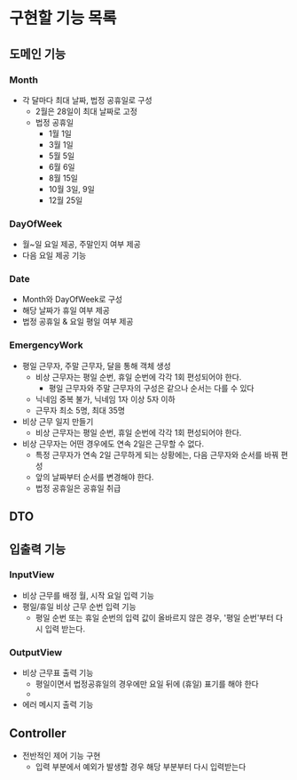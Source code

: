 # 구현할 기능 목록

## 도메인 기능

### Month
- 각 달마다 최대 날짜, 법정 공휴일로 구성
  - 2월은 28일이 최대 날짜로 고정
  - 법정 공휴일
    - 1월 1일
    - 3월 1일
    - 5월 5일
    - 6월 6일
    - 8월 15일
    - 10월 3일, 9일
    - 12월 25일


### DayOfWeek
- 월~일 요일 제공, 주말인지 여부 제공
- 다음 요일 제공 기능

### Date
- Month와 DayOfWeek로 구성
- 해당 날짜가 휴일 여부 제공
- 법정 공휴일 & 요일 평일 여부 제공

### EmergencyWork
- 평일 근무자, 주말 근무자, 달을 통해 객체 생성
  - 비상 근무자는 평일 순번, 휴일 순번에 각각 1회 편성되어야 한다. 
    - 평일 근무자와 주말 근무자의 구성은 같으나 순서는 다를 수 있다
  - 닉네임 중복 불가, 닉네임 1자 이상 5자 이하
  - 근무자 최소 5명, 최대 35명
- 비상 근무 일지 만들기
  - 비상 근무자는 평일 순번, 휴일 순번에 각각 1회 편성되어야 한다.
- 비상 근무자는 어떤 경우에도 연속 2일은 근무할 수 없다.
  - 특정 근무자가 연속 2일 근무하게 되는 상황에는, 다음 근무자와 순서를 바꿔 편성
  - 앞의 날짜부터 순서를 변경해야 한다.
  - 법정 공휴일은 공휴일 취급

## DTO


## 입출력 기능

### InputView
- 비상 근무를 배정 월, 시작 요일 입력 기능
- 평일/휴일 비상 근무 순번 입력 기능
  - 평일 순번 또는 휴일 순번의 입력 값이 올바르지 않은 경우, '평일 순번'부터 다시 입력 받는다.

### OutputView
- 비상 근무표 출력 기능
  - 평일이면서 법정공휴일의 경우에만 요일 뒤에 (휴일) 표기를 해야 한다
  - 
- 에러 메시지 출력 기능

## Controller
- 전반적인 제어 기능 구현
    - 입력 부분에서 예외가 발생할 경우 해당 부분부터 다시 입력받는다